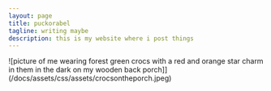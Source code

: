 ```yaml
---
layout: page
title: puckorabel
tagline: writing maybe
description: this is my website where i post things
---
```


![picture of me wearing forest green crocs with a red and orange star charm in them in the dark on my wooden back porch]](/docs/assets/css/assets/crocsontheporch.jpeg)
